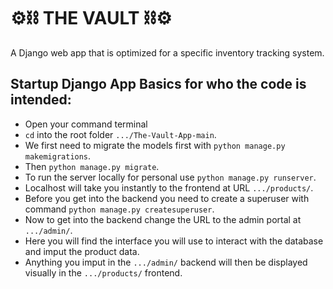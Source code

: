 # ⚙️⛓️ THE VAULT ⛓️⚙️

A Django web app that is optimized for a specific inventory tracking system.

Startup Django App Basics for who the code is intended:
---
+ Open your command terminal
+ `cd` into the root folder `.../The-Vault-App-main`.
+ We first need to migrate the models first with `python manage.py makemigrations`.
+ Then `python manage.py migrate`.
+ To run the server locally for personal use `python manage.py runserver`.
+ Localhost will take you instantly to the frontend at URL `.../products/`.
+ Before you get into the backend you need to create a superuser with command `python manage.py createsuperuser`.
+ Now to get into the backend change the URL to the admin portal at `.../admin/`.
+ Here you will find the interface you will use to interact with the database and imput the product data.
+ Anything you imput in the `.../admin/` backend will then be displayed visually in the `.../products/` frontend.

